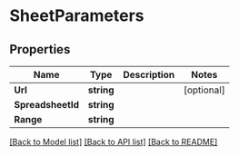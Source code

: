 # SheetParameters

## Properties

Name | Type | Description | Notes
------------ | ------------- | ------------- | -------------
**Url** | **string** |  | [optional] 
**SpreadsheetId** | **string** |  | 
**Range** | **string** |  | 

[[Back to Model list]](../README.md#documentation-for-models) [[Back to API list]](../README.md#documentation-for-api-endpoints) [[Back to README]](../README.md)


